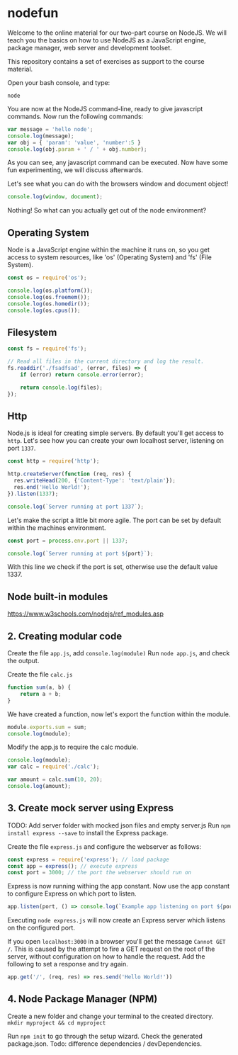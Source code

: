 # nodefun
Welcome to the online material for our two-part course on NodeJS. We will teach you the basics on how to use NodeJS as a JavaScript engine, package manager, web server and development toolset.

This repository contains a set of exercises as support to the course material.

Open your bash console, and type:
```
node
```

You are now at the NodeJS command-line, ready to give javascript commands. Now run the following commands:

``` javascript
var message = 'hello node';
console.log(message);
var obj = { 'param': 'value', 'number':5 }
console.log(obj.param + ' / ' + obj.number);
```
As you can see, any javascript command can be executed. Now have some fun experimenting, we will discuss afterwards.

Let's see what you can do with the browsers window and document object!
``` javascript
console.log(window, document);
```
Nothing! So what can you actually get out of the node environment?

## Operating System
Node is a JavaScript engine within the machine it runs on, so you get access to system resources, like 'os' (Operating System) and 'fs' (File System).
```javascript
const os = require('os');

console.log(os.platform());
console.log(os.freemem());
console.log(os.homedir());
console.log(os.cpus());
```

## Filesystem
```javascript
const fs = require('fs');

// Read all files in the current directory and log the result.
fs.readdir('./fsadfsad', (error, files) => {
    if (error) return console.error(error);

    return console.log(files);
});
```

## Http
Node.js is ideal for creating simple servers. By default you'll get access to `http`. Let's see how you can create your own localhost server, listening on port `1337`.
```javascript
const http = require('http');

http.createServer(function (req, res) {
  res.writeHead(200, {'Content-Type': 'text/plain'});
  res.end('Hello World!');
}).listen(1337);

console.log(`Server running at port 1337`);
```
Let's make the script a little bit more agile. The port can be set by default within the machines environment.
```javascript
const port = process.env.port || 1337;

console.log(`Server running at port ${port}`);
```
With this line we check if the port is set, otherwise use the default value 1337.

## Node built-in modules
https://www.w3schools.com/nodejs/ref_modules.asp

## 2. Creating modular code
Create the file `app.js`, add `console.log(module)`
Run `node app.js`, and check the output.

Create the file `calc.js`
```javascript
function sum(a, b) {
    return a + b;
}
```

We have created a function, now let's export the function within the module.
```javascript
module.exports.sum = sum;
console.log(module);
```

Modify the app.js to require the calc module.
```javascript
console.log(module);
var calc = require('./calc');

var amount = calc.sum(10, 20);
console.log(amount);
```

## 3. Create mock server using Express
TODO: Add server folder with mocked json files and empty server.js
Run `npm install express --save` to install the Express package.

Create the file `express.js` and configure the webserver as follows:
```javascript
const express = require('express'); // load package
const app = express(); // execute express
const port = 3000; // the port the webserver should run on
```

Express is now running withing the app constant. Now use the app constant to configure Express on which port to listen.
```javascript
app.listen(port, () => console.log(`Example app listening on port ${port}!`))
```
Executing `node express.js` will now create an Express server which listens on the configured port.

If you open `localhost:3000` in a browser you'll get the message `Cannot GET /`. This is caused by the attempt to fire a GET request on the root of the server, without configuration on how to handle the request. Add the following to set a response and try again.
```javascript
app.get('/', (req, res) => res.send('Hello World!'))
```

## 4. Node Package Manager (NPM)
Create a new folder and change your terminal to the created directory.
`mkdir myproject && cd myproject`

Run `npm init` to go through the setup wizard.
Check the generated package.json.
Todo: difference dependencies / devDependencies.